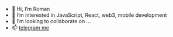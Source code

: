 - 👋 Hi, I’m Roman
- 👀 I’m interested in JavaScript, React, web3, mobile development
- 💞️ I’m looking to collaborate on ...
- 📫 [telegram me](https://t.me/meforoma)
